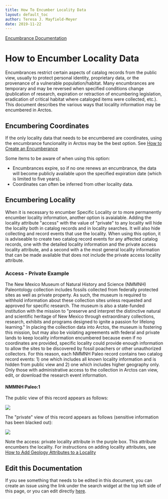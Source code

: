 ```yaml
---
title: How To Encumber Locality Data
layout: default_toc
author: Teresa J. Mayfield-Meyer
date: 2019-11-22
---
```


[Encumbrance Documentation](/documentation/encumbrance)
# How to Encumber Locality Data

Encumbrances restrict certain aspects of catalog records from the public view, usually to protect personal identity, proprietary data, or the provenance of a vulnerable population/habitat. Many encumbrances are temporary and may be reversed when specified conditions change (publication of research, expiration or retraction of encumbering legislation, eradication of critical habitat where cataloged items were collected, etc.). This document describes the various ways that locality information may be encumbered in Arctos.

## Encumbering Coordinates

If the only locality data that needs to be encumbered are coordinates, using the encumbrance funcionality in Arctos may be the best option. See [How to Create an Encumberance](https://github.com/ArctosDB/documentation-wiki/blob/gh-pages/_how_to/How-to-Create-an-Encumbrance.markdown)

Some items to be aware of when using this option:

 - Encumbrances expire, so if no one renews an encumbrance, the data will become publicly available upon the specified expiration date (which is limited to five years).
 - Coordinates can often be inferred from other locality data.

## Encumbering Locality

When it is necessary to encumber Specific Locality or to more permanently encumber locality information, another option is avaialable.  Adding the locality attribute "access" with the value of "private" to any locality will hide the locality both in catalog records and in locality searches. It will also hide collecting and record events that use the locality. When using this option, it is adviseable to create two catalog record events for any affected catalog records, one with the detailed locality information and the private access locality attribute, and a second with a the most general locality information that can be made available that does not include the private access locality attribute.

### Access - Private Example

The New Mexico Museum of Natural History and Science (NMMNH) Paleontology collection includes fossils collected from federally protected sites as well as private property. As such, the museum is required to withhold information about these collection sites unless requested and approved for specific research. The museum is also a state-funded institution with the mission to "preserve and interpret the distinctive natural and scientific heritage of New Mexico through extraordinary collections, research, exhibits and programs designed to ignite a passion for lifelong learning." In placing the collection data into Arctos, the museum is fostering this mission, but may also be violating agreements with federal and private lands to keep locality information encumbered because even if no coordinates are provided, specific locality could provide enough information to allow the sites to be discovered by fossil poachers or other unauthorized collectors. For this reason, each NMMNH Paleo record contains two catalog record events: 1) one which includes all known locality information and is hidden from public view and 2) one which includes higher geography only. Only those with administrative access to the collection in Arctos can view, edit, or download the research event information.

#### NMMNH:Paleo:1

The public view of this record appears as follows:

![](https://raw.githubusercontent.com/ArctosDB/documentation-wiki/gh-pages/tutorial_images/encumber_locality/NMMNH_Paleo_1_public.JPG)

The "private" view of this record appears as follows (sensitive information has been blacked out):

![](https://raw.githubusercontent.com/ArctosDB/documentation-wiki/gh-pages/tutorial_images/encumber_locality/NMMNH_Paleo_1_private.jpg)

Note the access: private locality attribute in the purple box. This attribute encumbers the locality. For instructions on adding locality attributes, see [How to Add Geology Attributes to a Locality](http://handbook.arctosdb.org/how_to/How-to-Add-Geology-Attributes-to-a-Locality.html)

## Edit this Documentation

If you see something that needs to be edited in this document, you can create an issue using the link under the search widget at the top left side of this page, or you can edit directly <a href="https://github.com/ArctosDB/documentation-wiki/edit/gh-pages/_how_to/How-to-Encumber-Locality.markdown" target="_blank">here</a>.
